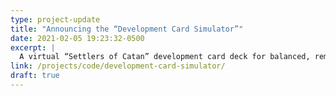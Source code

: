 ```yaml
---
type: project-update
title: "Announcing the “Development Card Simulator”"
date: 2021-02-05 19:23:32-0500
excerpt: |
  A virtual “Settlers of Catan” development card deck for balanced, remote gaming.
link: /projects/code/development-card-simulator/
draft: true
---
```


